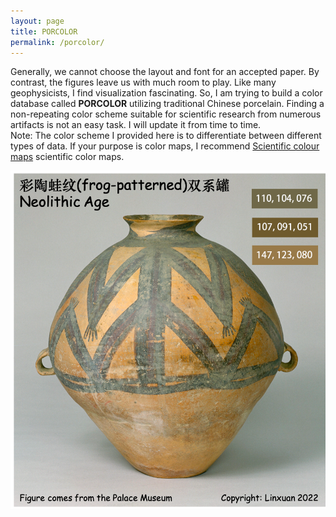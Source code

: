 ```yaml
---
layout: page
title: PORCOLOR
permalink: /porcolor/
---
```


Generally, we cannot choose the layout and font for an accepted paper. By contrast, the figures leave us with much room to play.
Like many geophysicists, I find visualization fascinating. So, I am trying to build a color database called <b>PORCOLOR</b> utilizing traditional Chinese porcelain. Finding a non-repeating color scheme suitable for scientific research from numerous artifacts is not an easy task. I will update it from time to time.
<br>
Note: The color scheme I provided here is to differentiate between different types of data. If your purpose is color maps, I recommend <a href="https://www.fabiocrameri.ch/colourmaps">Scientific colour maps</a>
scientific color maps.


![11](./PORCOLOR_UPLOAD/1.png)


